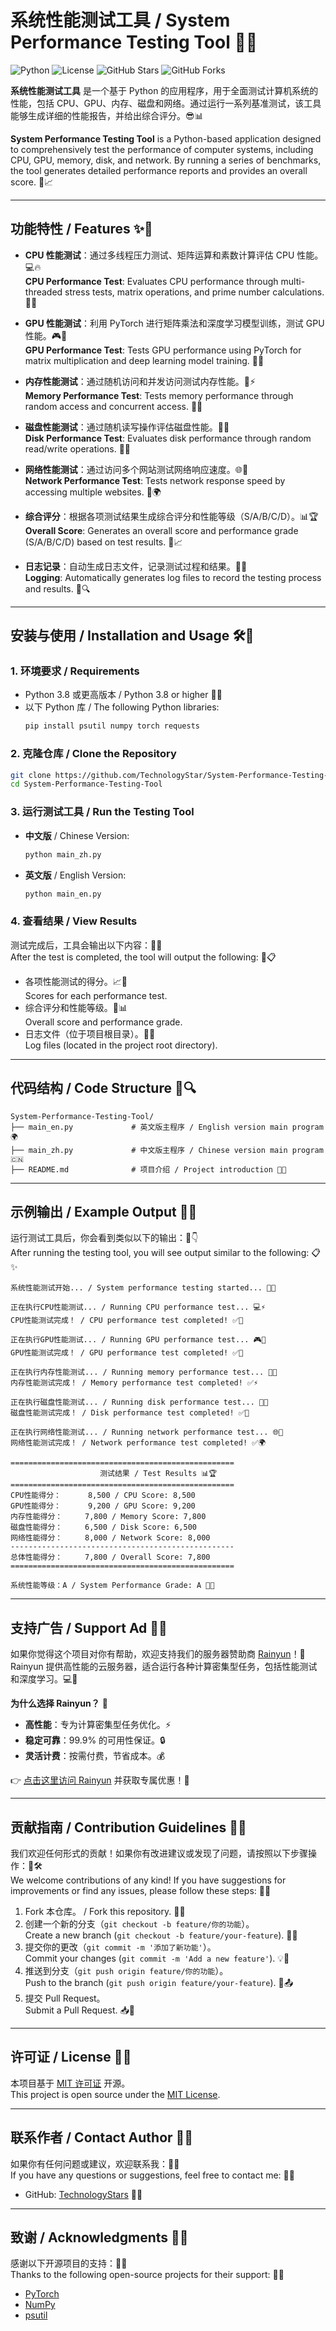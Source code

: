 

# 系统性能测试工具 / System Performance Testing Tool 🚀✨

![Python](https://img.shields.io/badge/Python-3.8%2B-blue)
![License](https://img.shields.io/badge/License-MIT-green)
![GitHub Stars](https://img.shields.io/github/stars/TechnologyStar/System-Performance-Testing-Tool?style=social)
![GitHub Forks](https://img.shields.io/github/forks/TechnologyStar/System-Performance-Testing-Tool?style=social)

**系统性能测试工具** 是一个基于 Python 的应用程序，用于全面测试计算机系统的性能，包括 CPU、GPU、内存、磁盘和网络。通过运行一系列基准测试，该工具能够生成详细的性能报告，并给出综合评分。😎📊

**System Performance Testing Tool** is a Python-based application designed to comprehensively test the performance of computer systems, including CPU, GPU, memory, disk, and network. By running a series of benchmarks, the tool generates detailed performance reports and provides an overall score. 🎯📈

---

## 功能特性 / Features ✨🌟

- **CPU 性能测试**：通过多线程压力测试、矩阵运算和素数计算评估 CPU 性能。💻🔥  
  **CPU Performance Test**: Evaluates CPU performance through multi-threaded stress tests, matrix operations, and prime number calculations. 🧮💪

- **GPU 性能测试**：利用 PyTorch 进行矩阵乘法和深度学习模型训练，测试 GPU 性能。🎮🤖  
  **GPU Performance Test**: Tests GPU performance using PyTorch for matrix multiplication and deep learning model training. 🤖🚀

- **内存性能测试**：通过随机访问和并发访问测试内存性能。🧠⚡  
  **Memory Performance Test**: Tests memory performance through random access and concurrent access. 🧬💨

- **磁盘性能测试**：通过随机读写操作评估磁盘性能。💾📂  
  **Disk Performance Test**: Evaluates disk performance through random read/write operations. 📂🚀

- **网络性能测试**：通过访问多个网站测试网络响应速度。🌐📶  
  **Network Performance Test**: Tests network response speed by accessing multiple websites. 🚀🌍

- **综合评分**：根据各项测试结果生成综合评分和性能等级（S/A/B/C/D）。📊🏆  
  **Overall Score**: Generates an overall score and performance grade (S/A/B/C/D) based on test results. 🏅📈

- **日志记录**：自动生成日志文件，记录测试过程和结果。📝📜  
  **Logging**: Automatically generates log files to record the testing process and results. 📜🔍

---

## 安装与使用 / Installation and Usage 🛠️🔧

### 1. 环境要求 / Requirements
- Python 3.8 或更高版本 / Python 3.8 or higher 🐍✨
- 以下 Python 库 / The following Python libraries:
  ```bash
  pip install psutil numpy torch requests
  ```

### 2. 克隆仓库 / Clone the Repository
```bash
git clone https://github.com/TechnologyStar/System-Performance-Testing-Tool.git
cd System-Performance-Testing-Tool
```

### 3. 运行测试工具 / Run the Testing Tool
- **中文版** / Chinese Version:
  ```bash
  python main_zh.py
  ```
- **英文版** / English Version:
  ```bash
  python main_en.py
  ```

### 4. 查看结果 / View Results
测试完成后，工具会输出以下内容：🎉📄  
After the test is completed, the tool will output the following: 🎊📋
- 各项性能测试的得分。📈💯  
  Scores for each performance test.
- 综合评分和性能等级。🏅📊  
  Overall score and performance grade.
- 日志文件（位于项目根目录）。📁📜  
  Log files (located in the project root directory).

---

## 代码结构 / Code Structure 📂🔍

```
System-Performance-Testing-Tool/
├── main_en.py             # 英文版主程序 / English version main program 🌍
├── main_zh.py             # 中文版主程序 / Chinese version main program 🇨🇳
├── README.md              # 项目介绍 / Project introduction 📖✨
```

---

## 示例输出 / Example Output 📄👀

运行测试工具后，你会看到类似以下的输出：👀👇  
After running the testing tool, you will see output similar to the following: 📋✨

```
系统性能测试开始... / System performance testing started... 🚀🔥

正在执行CPU性能测试... / Running CPU performance test... 💻⚡
CPU性能测试完成！ / CPU performance test completed! ✅🎉

正在执行GPU性能测试... / Running GPU performance test... 🎮🤖
GPU性能测试完成！ / GPU performance test completed! ✅🚀

正在执行内存性能测试... / Running memory performance test... 🧠💨
内存性能测试完成！ / Memory performance test completed! ✅⚡

正在执行磁盘性能测试... / Running disk performance test... 💾📂
磁盘性能测试完成！ / Disk performance test completed! ✅🚀

正在执行网络性能测试... / Running network performance test... 🌐📶
网络性能测试完成！ / Network performance test completed! ✅🌍

==================================================
                    测试结果 / Test Results 📊🏆
==================================================
CPU性能得分：      8,500 / CPU Score: 8,500
GPU性能得分：      9,200 / GPU Score: 9,200
内存性能得分：     7,800 / Memory Score: 7,800
磁盘性能得分：     6,500 / Disk Score: 6,500
网络性能得分：     8,000 / Network Score: 8,000
--------------------------------------------------
总体性能得分：     7,800 / Overall Score: 7,800
==================================================

系统性能等级：A / System Performance Grade: A 🏅✨
```

---

## 支持广告 / Support Ad 🚀🌟

如果你觉得这个项目对你有帮助，欢迎支持我们的服务器赞助商 [Rainyun](https://www.rainyun.com/LINUXDO_)！🎉  
Rainyun 提供高性能的云服务器，适合运行各种计算密集型任务，包括性能测试和深度学习。💻🚀

**为什么选择 Rainyun？** 🌟
- **高性能**：专为计算密集型任务优化。⚡
- **稳定可靠**：99.9% 的可用性保证。🔒
- **灵活计费**：按需付费，节省成本。💰

👉 [点击这里访问 Rainyun](https://www.rainyun.com/LINUXDO_) 并获取专属优惠！🎁

---

## 贡献指南 / Contribution Guidelines 🤝🌟

我们欢迎任何形式的贡献！如果你有改进建议或发现了问题，请按照以下步骤操作：🙌🛠️  
We welcome contributions of any kind! If you have suggestions for improvements or find any issues, please follow these steps: 🚀💡
1. Fork 本仓库。 / Fork this repository. 🍴✨
2. 创建一个新的分支（`git checkout -b feature/你的功能`）。  
   Create a new branch (`git checkout -b feature/your-feature`). 🌿🔧
3. 提交你的更改（`git commit -m '添加了新功能'`）。  
   Commit your changes (`git commit -m 'Add a new feature'`). 💡📝
4. 推送到分支（`git push origin feature/你的功能`）。  
   Push to the branch (`git push origin feature/your-feature`). 🚀📤
5. 提交 Pull Request。  
   Submit a Pull Request. 📥🌟

---

## 许可证 / License 📜🔖

本项目基于 [MIT 许可证](LICENSE) 开源。  
This project is open source under the [MIT License](LICENSE).

---

## 联系作者 / Contact Author 📧😊

如果你有任何问题或建议，欢迎联系我：📩✨  
If you have any questions or suggestions, feel free to contact me: 📧🌟
- GitHub: [TechnologyStars](https://github.com/TechnologyStars) 🚀🌟

---

## 致谢 / Acknowledgments 🙏🌈

感谢以下开源项目的支持：🌟🚀  
Thanks to the following open-source projects for their support: 🌈✨
- [PyTorch](https://pytorch.org/)
- [NumPy](https://numpy.org/)
- [psutil](https://psutil.readthedocs.io/)



